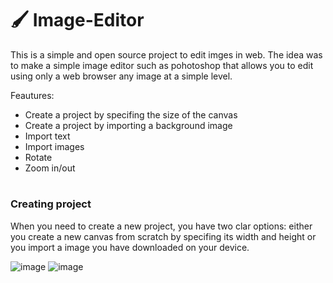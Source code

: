 # 🖌️ Image-Editor

This is a simple and open source project to edit imges in web. The idea was to make a simple image editor such as pohotoshop that allows you to edit using only a web browser any image at a simple level.

Feautures:
<ul>
    <li>Create a project by specifing the size of the canvas</li>
    <li>Create a project by importing a background image</li>
    <li>Import text</li>
    <li>Import images</li>
    <li>Rotate</li>
    <li>Zoom in/out</li>
</ul>

#

### Creating project

When you need to create a new project, you have two clar options: either you create a new canvas from scratch by specifing its width and height or you import a image you have downloaded on your device.

![image](https://github.com/user-attachments/assets/4468edc0-4acf-40d9-bad6-5014bef40b04)
![image](https://github.com/user-attachments/assets/3582169d-cea3-406f-bb36-35afaefe36fb)
